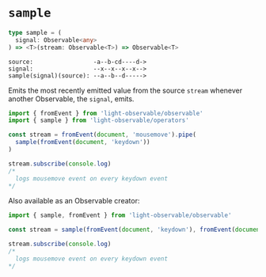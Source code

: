 # `sample`
```typescript
type sample = (
  signal: Observable<any>
) => <T>(stream: Observable<T>) => Observable<T>
```

```
source:                 -a--b-cd----d->
signal:                 --x--x--x--x-->
sample(signal)(source): --a--b--d----->
```

Emits the most recently emitted value from the source `stream` whenever another Observable, the `signal`, emits.


```typescript
import { fromEvent } from 'light-observable/observable'
import { sample } from 'light-observable/operators'

const stream = fromEvent(document, 'mousemove').pipe(
  sample(fromEvent(document, 'keydown'))
) 

stream.subscribe(console.log)
/*
  logs mousemove event on every keydown event
*/
```

Also available as an Observable creator:
```typescript
import { sample, fromEvent } from 'light-observable/observable'

const stream = sample(fromEvent(document, 'keydown'), fromEvent(document, 'mousemove'))

stream.subscribe(console.log)
/*
  logs mousemove event on every keydown event
*/
```